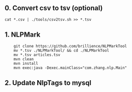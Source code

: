 ## 0. Convert csv to tsv (optional)
```shell
cat *.csv | ./tools/csv2tsv.sh >> *.tsv
```
## 1. NLPMark
```shell
    git clone https://github.com/brillience/NLPMarkTool
    mv *.tsv ./NLPMarkTool/ && cd ./NLPMarkTool
    mv *.tsv articles.tsv
    mvn clean
    mvn install
    mvn exec:java -Dexec.mainClass="com.zhang.nlp.Main"
```
## 2. Update NlpTags to mysql